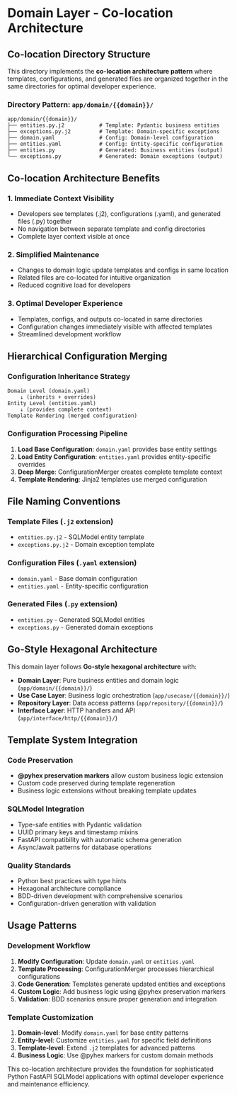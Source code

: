 # Domain Layer - Co-location Architecture

## Co-location Directory Structure

This directory implements the **co-location architecture pattern** where templates, configurations, and generated files are organized together in the same directories for optimal developer experience.

### Directory Pattern: `app/domain/{{domain}}/`

```
app/domain/{{domain}}/
├── entities.py.j2           # Template: Pydantic business entities
├── exceptions.py.j2         # Template: Domain-specific exceptions
├── domain.yaml              # Config: Domain-level configuration
├── entities.yaml            # Config: Entity-specific configuration
├── entities.py              # Generated: Business entities (output)
└── exceptions.py            # Generated: Domain exceptions (output)
```

## Co-location Architecture Benefits

### 1. **Immediate Context Visibility**
- Developers see templates (.j2), configurations (.yaml), and generated files (.py) together
- No navigation between separate template and config directories
- Complete layer context visible at once

### 2. **Simplified Maintenance**
- Changes to domain logic update templates and configs in same location
- Related files are co-located for intuitive organization
- Reduced cognitive load for developers

### 3. **Optimal Developer Experience**
- Templates, configs, and outputs co-located in same directories
- Configuration changes immediately visible with affected templates
- Streamlined development workflow

## Hierarchical Configuration Merging

### Configuration Inheritance Strategy

```
Domain Level (domain.yaml)
    ↓ (inherits + overrides)
Entity Level (entities.yaml)
    ↓ (provides complete context)
Template Rendering (merged configuration)
```

### Configuration Processing Pipeline

1. **Load Base Configuration**: `domain.yaml` provides base entity settings
2. **Load Entity Configuration**: `entities.yaml` provides entity-specific overrides
3. **Deep Merge**: ConfigurationMerger creates complete template context
4. **Template Rendering**: Jinja2 templates use merged configuration

## File Naming Conventions

### Template Files (`.j2` extension)
- `entities.py.j2` - SQLModel entity template
- `exceptions.py.j2` - Domain exception template

### Configuration Files (`.yaml` extension)
- `domain.yaml` - Base domain configuration
- `entities.yaml` - Entity-specific configuration

### Generated Files (`.py` extension)
- `entities.py` - Generated SQLModel entities
- `exceptions.py` - Generated domain exceptions

## Go-Style Hexagonal Architecture

This domain layer follows **Go-style hexagonal architecture** with:

- **Domain Layer**: Pure business entities and domain logic (`app/domain/{{domain}}/`)
- **Use Case Layer**: Business logic orchestration (`app/usecase/{{domain}}/`)
- **Repository Layer**: Data access patterns (`app/repository/{{domain}}/`)
- **Interface Layer**: HTTP handlers and API (`app/interface/http/{{domain}}/`)

## Template System Integration

### Code Preservation
- **@pyhex preservation markers** allow custom business logic extension
- Custom code preserved during template regeneration
- Business logic extensions without breaking template updates

### SQLModel Integration
- Type-safe entities with Pydantic validation
- UUID primary keys and timestamp mixins
- FastAPI compatibility with automatic schema generation
- Async/await patterns for database operations

### Quality Standards
- Python best practices with type hints
- Hexagonal architecture compliance
- BDD-driven development with comprehensive scenarios
- Configuration-driven generation with validation

## Usage Patterns

### Development Workflow
1. **Modify Configuration**: Update `domain.yaml` or `entities.yaml`
2. **Template Processing**: ConfigurationMerger processes hierarchical configurations
3. **Code Generation**: Templates generate updated entities and exceptions
4. **Custom Logic**: Add business logic using @pyhex preservation markers
5. **Validation**: BDD scenarios ensure proper generation and integration

### Template Customization
1. **Domain-level**: Modify `domain.yaml` for base entity patterns
2. **Entity-level**: Customize `entities.yaml` for specific field definitions
3. **Template-level**: Extend `.j2` templates for advanced patterns
4. **Business Logic**: Use @pyhex markers for custom domain methods

This co-location architecture provides the foundation for sophisticated Python FastAPI SQLModel applications with optimal developer experience and maintenance efficiency.